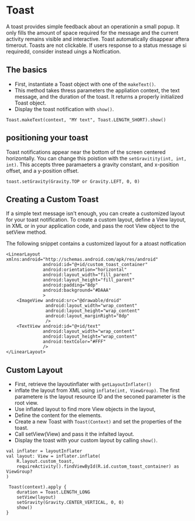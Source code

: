 # Toast
A toast provides simple feedback about an operationin a small popup. It only fills the amount of space required for the message and the current activity remains visible and interactive. Toast automatically disappear aftera timerout. Toasts are not clickable. If users response to a status message si requiredd, consider instead uings a Notfication.

## The basics
- First, instantiate a Toast object with one of the `makeText()`. 
- This method takes thress parameters the appliation context, the text message, and the duration of the toast. It returns a properly initialized Toast object.
- Display the toast notification with `show()`.
```
Toast.makeText(context, "MY text", Toast.LENGTH_SHORT).show()
```

## positioning your toast
Toast notifications appear near the bottom of the screen centered horizontally. You can change this poistion with the `setGravitity(int, int, int)`. This accepts three paramaeters a gravity constant, and x-position offset, and a y-position offset.

```
toast.setGravity(Gravity.TOP or Gravity.LEFT, 0, 0)

```

## Creating a Custom Toast
If a simple text message isn't enough, you can create a customized layout for your toast notification. To create a custom layout, define a View layout, in XML or in your application code, and pass the root View object to the setView method.

The following snippet contains a customized layout for a atoast notfication
```
<LinearLayout xmlns:android="http://schemas.android.com/apk/res/android"
              android:id="@+id/custom_toast_container"
              android:orientation="horizontal"
              android:layout_width="fill_parent"
              android:layout_height="fill_parent"
              android:padding="8dp"
              android:background="#DAAA"
              >
    <ImageView android:src="@drawable/droid"
               android:layout_width="wrap_content"
               android:layout_height="wrap_content"
               android:layout_marginRight="8dp"
               />
    <TextView android:id="@+id/text"
              android:layout_width="wrap_content"
              android:layout_height="wrap_content"
              android:textColor="#FFF"
              />
</LinearLayout>
```

## Custom Layout
- First, retrieve the layoutinflater with `getLayoutInflater()` 
- inflate the layout from XML using `inflate(int, ViewGroup)`. The first parametere is the layout resource ID and the seconed parameter is the root view.
- Use inflated layout to find more View objects in the layout, 
- Define the content for the elements.
- Create a new Toast with `Toast(Context)` and set the properties of the toast. 
- Call setView(View) and pass it the infalted layout. 
- Display the toast with your custom layout by calling `show()`.


```
val inflater = layoutInflater
val layout: View = inflater.inflate(
    R.layout.custom_toast,
    requireActivity().findViewById(R.id.custom_toast_container) as ViewGroup?
)

 Toast(context).apply {
    duration = Toast.LENGTH_LONG
    setView(layout)
    setGravity(Gravity.CENTER_VERTICAL, 0, 0)
    show()
}

```


